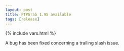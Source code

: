 ```yaml
---
layout: post
title: FTPGrab 1.95 available
tags: [release]
---
```

{% include vars.html %}

A bug has been fixed concerning a trailing slash issue.